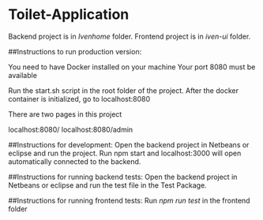 # Toilet-Application


Backend project is in *Ivenhome* folder.
Frontend project is in *iven-ui* folder.

##Instructions to run production version: 

You need to have Docker installed on your machine
Your port 8080 must be available

Run the start.sh script in the root folder of the project.
After the docker container is initialized, go to localhost:8080

There are two pages in this project

localhost:8080/
localhost:8080/admin



##Instructions for development: 
 Open the backend project in Netbeans or eclipse and run the project.
 Run npm start and localhost:3000 will open automatically connected to the backend.
 
 
##Instructions for running backend tests:
 Open the backend project in Netbeans or eclipse and run the test file in the Test Package.
 
##Instructions for running frontend tests:
 Run *npm run test* in the frontend folder
 

